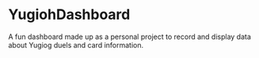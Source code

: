 # YugiohDashboard
 A fun dashboard made up as a personal project to record and display data about Yugiog duels and card information.
